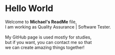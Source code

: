 # Hello World
Welcome to <b>Michael's ReadMe</b> file,<br>
I am working as Quality Assurance | Software Tester.<br><br>
My GitHub page is used mostly for studies,<br>
but if you want, you can contact me so that<br>
we can create amazing things together!
